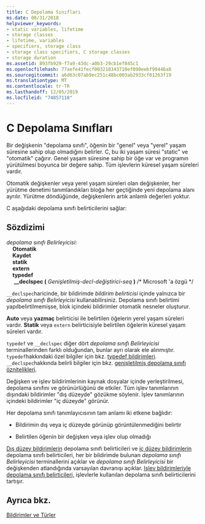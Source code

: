```yaml
---
title: C Depolama Sınıfları
ms.date: 08/31/2018
helpviewer_keywords:
- static variables, lifetime
- storage classes
- lifetime, variables
- specifiers, storage class
- storage class specifiers, C storage classes
- storage duration
ms.assetid: 893fb929-f7a9-43dc-a0b3-29cb1ef845c1
ms.openlocfilehash: 77aefe41fecf003218343710ef090eebf99446a8
ms.sourcegitcommit: a6d63c07ab9ec251c48bc003ab2933cf01263f19
ms.translationtype: MT
ms.contentlocale: tr-TR
ms.lasthandoff: 12/05/2019
ms.locfileid: "74857118"
---
```

# <a name="c-storage-classes"></a>C Depolama Sınıfları

Bir değişkenin "depolama sınıfı", öğenin bir "genel" veya "yerel" yaşam süresine sahip olup olmadığını belirler. C, bu iki yaşam süresi "static" ve "otomatik" çağırır. Genel yaşam süresine sahip bir öğe var ve programın yürütülmesi boyunca bir değere sahip. Tüm işlevlerin küresel yaşam süreleri vardır.

Otomatik değişkenler veya yerel yaşam süreleri olan değişkenler, her yürütme denetimi tanımlandıkları bloğa her geçtiğinde yeni depolama alanı ayrılır. Yürütme döndüğünde, değişkenlerin artık anlamlı değerleri yoktur.

C aşağıdaki depolama sınıfı belirticilerini sağlar:

## <a name="syntax"></a>Sözdizimi

*depolama sınıfı Belirleyicisi*:<br/>
&nbsp;&nbsp;&nbsp;&nbsp;**Otomatik**<br/>
&nbsp;&nbsp;&nbsp;&nbsp;**Kaydet**<br/>
&nbsp;&nbsp;&nbsp;&nbsp;**statik**<br/>
&nbsp;&nbsp;&nbsp;&nbsp;**extern**<br/>
&nbsp;&nbsp;&nbsp;&nbsp;**typedef**<br/>
&nbsp;&nbsp;&nbsp;&nbsp; **__declspec (** *Genişletilmiş-decl-değiştirici-seq* **)**  /\* Microsoft 'a özgü \*/

`__declspec`haricinde, bir bildirimde *bildirim belirticisi* içinde yalnızca bir *depolama sınıfı Belirleyicisi* kullanabilirsiniz. Depolama sınıfı belirtimi yapılbelirtilmemişse, blok içindeki bildirimler otomatik nesneler oluşturur.

**Auto** veya **yazmaç** belirticisi ile belirtilen öğelerin yerel yaşam süreleri vardır. **Statik** veya `extern` belirticisiyle belirtilen öğelerin küresel yaşam süreleri vardır.

`typedef` ve `__declspec` diğer dört *depolama sınıfı Belirleyicisi* terminallerinden farklı olduğundan, bunlar ayrı olarak ele alınmıştır. `typedef`hakkındaki özel bilgiler için bkz. [typedef bildirimleri](../c-language/typedef-declarations.md). `__declspec`hakkında belirli bilgiler için bkz. [genişletilmiş depolama sınıfı öznitelikleri](../c-language/c-extended-storage-class-attributes.md).

Değişken ve işlev bildirimlerinin kaynak dosyalar içinde yerleştirilmesi, depolama sınıfını ve görünürlüğünü de etkiler. Tüm işlev tanımlarının dışındaki bildirimler "dış düzeyde" gözükme söylenir. İşlev tanımlarının içindeki bildirimler "iç düzeyde" görünür.

Her depolama sınıfı tanımlayıcısının tam anlamı iki etkene bağlıdır:

- Bildirimin dış veya iç düzeyde görünüp görüntülenmediğini belirtir

- Belirtilen öğenin bir değişken veya işlev olup olmadığı

[Dış düzey bildirimlerin](../c-language/storage-class-specifiers-for-external-level-declarations.md) depolama sınıfı belirticileri ve [iç düzey bildirimlerin](../c-language/storage-class-specifiers-for-internal-level-declarations.md) depolama sınıfı belirticileri, her bir bildirimde bulunan *depolama sınıfı Belirleyicisi* terminallerini açıklar ve *depolama sınıfı Belirleyicisi* bir değişkenden atlandığında varsayılan davranışı açıklar. [Işlev bildirimleriyle depolama sınıfı belirticileri,](../c-language/storage-class-specifiers-with-function-declarations.md) işlevlerle kullanılan depolama sınıfı belirticilerini tartışır.

## <a name="see-also"></a>Ayrıca bkz.

[Bildirimler ve Türler](../c-language/declarations-and-types.md)
